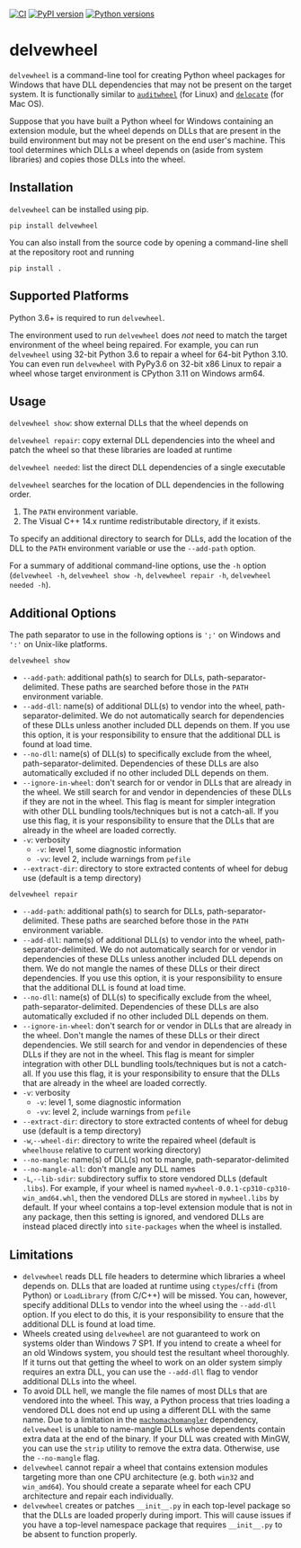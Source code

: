 [![CI](https://github.com/adang1345/delvewheel/workflows/CI/badge.svg)](https://github.com/adang1345/delvewheel/actions?query=workflow%3ACI)  [![PyPI version](https://img.shields.io/pypi/v/delvewheel?logo=pypi)](https://pypi.org/project/delvewheel) [![Python versions](https://img.shields.io/pypi/pyversions/delvewheel?logo=python)](https://pypi.org/project/delvewheel)
# delvewheel

`delvewheel` is a command-line tool for creating Python wheel packages for Windows that have DLL dependencies that may not be present on the target system. It is functionally similar to [`auditwheel`](https://github.com/pypa/auditwheel) (for Linux) and [`delocate`](https://github.com/matthew-brett/delocate) (for Mac OS).

Suppose that you have built a Python wheel for Windows containing an extension module, but the wheel depends on DLLs that are present in the build environment but may not be present on the end user's machine. This tool determines which DLLs a wheel depends on (aside from system libraries) and copies those DLLs into the wheel.

## Installation

`delvewheel` can be installed using pip.
```Shell
pip install delvewheel
```
You can also install from the source code by opening a command-line shell at the repository root and running
```Shell
pip install .
```

## Supported Platforms
Python 3.6+ is required to run `delvewheel`.

The environment used to run `delvewheel` does _not_ need to match the target environment of the wheel being repaired. For example, you can run `delvewheel` using 32-bit Python 3.6 to repair a wheel for 64-bit Python 3.10. You can even run `delvewheel` with PyPy3.6 on 32-bit x86 Linux to repair a wheel whose target environment is CPython 3.11 on Windows arm64.

## Usage

`delvewheel show`: show external DLLs that the wheel depends on

`delvewheel repair`: copy external DLL dependencies into the wheel and patch the wheel so that these libraries are loaded at runtime

`delvewheel needed`: list the direct DLL dependencies of a single executable

`delvewheel` searches for the location of DLL dependencies in the following order.
1. The `PATH` environment variable.
2. The Visual C++ 14.x runtime redistributable directory, if it exists.

To specify an additional directory to search for DLLs, add the location of the DLL to the `PATH` environment variable or use the `--add-path` option.

For a summary of additional command-line options, use the `-h` option (`delvewheel -h`, `delvewheel show -h`, `delvewheel repair -h`, `delvewheel needed -h`).

## Additional Options

The path separator to use in the following options is `';'` on Windows and `':'` on Unix-like platforms.

`delvewheel show`
- `--add-path`: additional path(s) to search for DLLs, path-separator-delimited. These paths are searched before those in the `PATH` environment variable.
- `--add-dll`: name(s) of additional DLL(s) to vendor into the wheel, path-separator-delimited. We do not automatically search for dependencies of these DLLs unless another included DLL depends on them. If you use this option, it is your responsibility to ensure that the additional DLL is found at load time.
- `--no-dll`: name(s) of DLL(s) to specifically exclude from the wheel, path-separator-delimited. Dependencies of these DLLs are also automatically excluded if no other included DLL depends on them.
- `--ignore-in-wheel`: don't search for or vendor in DLLs that are already in the wheel. We still search for and vendor in dependencies of these DLLs if they are not in the wheel. This flag is meant for simpler integration with other DLL bundling tools/techniques but is not a catch-all. If you use this flag, it is your responsibility to ensure that the DLLs that are already in the wheel are loaded correctly.
- `-v`: verbosity
  - `-v`: level 1, some diagnostic information
  - `-vv`: level 2, include warnings from `pefile`
- `--extract-dir`: directory to store extracted contents of wheel for debug use (default is a temp directory)

`delvewheel repair`
- `--add-path`: additional path(s) to search for DLLs, path-separator-delimited. These paths are searched before those in the `PATH` environment variable.
- `--add-dll`: name(s) of additional DLL(s) to vendor into the wheel, path-separator-delimited. We do not automatically search for or vendor in dependencies of these DLLs unless another included DLL depends on them. We do not mangle the names of these DLLs or their direct dependencies. If you use this option, it is your responsibility to ensure that the additional DLL is found at load time.
- `--no-dll`: name(s) of DLL(s) to specifically exclude from the wheel, path-separator-delimited. Dependencies of these DLLs are also automatically excluded if no other included DLL depends on them.
- `--ignore-in-wheel`: don't search for or vendor in DLLs that are already in the wheel. Don't mangle the names of these DLLs or their direct dependencies. We still search for and vendor in dependencies of these DLLs if they are not in the wheel. This flag is meant for simpler integration with other DLL bundling tools/techniques but is not a catch-all. If you use this flag, it is your responsibility to ensure that the DLLs that are already in the wheel are loaded correctly.
- `-v`: verbosity
  - `-v`: level 1, some diagnostic information
  - `-vv`: level 2, include warnings from `pefile`
- `--extract-dir`: directory to store extracted contents of wheel for debug use (default is a temp directory)
- `-w`,`--wheel-dir`: directory to write the repaired wheel (default is `wheelhouse` relative to current working directory)
- `--no-mangle`: name(s) of DLL(s) not to mangle, path-separator-delimited
- `--no-mangle-all`: don't mangle any DLL names
- `-L`,`--lib-sdir`: subdirectory suffix to store vendored DLLs (default `.libs`). For example, if your wheel is named `mywheel-0.0.1-cp310-cp310-win_amd64.whl`, then the vendored DLLs are stored in `mywheel.libs` by default. If your wheel contains a top-level extension module that is not in any package, then this setting is ignored, and vendored DLLs are instead placed directly into `site-packages` when the wheel is installed.

## Limitations

- `delvewheel` reads DLL file headers to determine which libraries a wheel depends on. DLLs that are loaded at runtime using `ctypes`/`cffi` (from Python) or `LoadLibrary` (from C/C++) will be missed. You can, however, specify additional DLLs to vendor into the wheel using the `--add-dll` option. If you elect to do this, it is your responsibility to ensure that the additional DLL is found at load time.
- Wheels created using `delvewheel` are not guaranteed to work on systems older than Windows 7 SP1. If you intend to create a wheel for an old Windows system, you should test the resultant wheel thoroughly. If it turns out that getting the wheel to work on an older system simply requires an extra DLL, you can use the `--add-dll` flag to vendor additional DLLs into the wheel.
- To avoid DLL hell, we mangle the file names of most DLLs that are vendored into the wheel. This way, a Python process that tries loading a vendored DLL does not end up using a different DLL with the same name. Due to a limitation in the [`machomachomangler`](https://github.com/njsmith/machomachomangler) dependency, `delvewheel` is unable to name-mangle DLLs whose dependents contain extra data at the end of the binary. If your DLL was created with MinGW, you can use the `strip` utility to remove the extra data. Otherwise, use the `--no-mangle` flag.
- `delvewheel` cannot repair a wheel that contains extension modules targeting more than one CPU architecture (e.g. both `win32` and `win_amd64`). You should create a separate wheel for each CPU architecture and repair each individually.
- `delvewheel` creates or patches `__init__.py` in each top-level package so that the DLLs are loaded properly during import. This will cause issues if you have a top-level namespace package that requires `__init__.py` to be absent to function properly.
